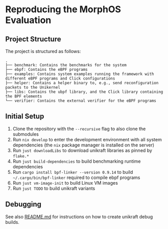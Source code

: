 # Reproducing the MorphOS Evaluation



## Project Structure

The project is structured as follows:

```
.
├── benchmark: Contains the benchmarks for the system
├── ebpf: Contains the eBPF programs
├── examples: Contains system examples running the framework with different eBPF programs and Click configurations
├── helper: Contains a helper binary to, e.g., send reconfiguration packets to the Unikernel
├── libs: Contains the ubpf library, and the Click library containing the BPF elements
└── verifier: Contains the external verifier for the eBPF programs
```

## Initial Setup

1. Clone the repository with the `--recursive` flag to also clone the submodules
2. Run `nix develop` to enter the development environment with all system dependencies (the `nix` package manager is installed on the server)
3. Run `just downloadLibs` to download unikraft libraries as pinned by `flake.*`
4. Run `just build-dependencies` to build benchmarking runtime dependencies
5. Run `cargo install bpf-linker --version 0.9.14` to build `~/.cargo/bin/bpf-linker` required to compile ebpf programs
6. Run `just vm-image-init` to build Linux VM images
7. Run `just TODO` to build unikraft variants


## Debugging

See also [README.md](README.md) for instructions on how to create unikraft debug builds.
